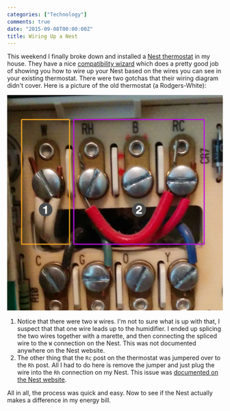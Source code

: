 ```yaml
---
categories: ["Technology"]
comments: true
date: "2015-09-08T00:00:00Z"
title: Wiring Up a Nest
---
```


This weekend I finally broke down and installed a [Nest thermostat](http://www.nest.com) in my house. They have a nice [compatibility wizard](https://nest.com/widget/compatibility/) which does a pretty good job of showing you how to wire up your Nest based on the wires you can see in your existing thermostat.  There were two gotchas that their wiring diagram didn't cover. Here is a picture of the old thermostat (a Rodgers-White):

![](/assets/old_thermostat.png)

1. Notice that there were two `W` wires. I'm not to sure what is up with that, I suspect that that one wire leads up to the humidifier. I ended up splicing the two wires together with a marette, and then connecting the spliced wire to the `W` connection on the Nest. This was not documented anywhere on the Nest website.
2. The other thing that the `Rc` post on the thermostat was jumpered over to the `Rh` post. All I had to do here is remove the jumper and just plug the wire into the `Rh` connection on my Nest. This issue was [documented on the Nest website](https://nest.com/ca/support/article/How-do-I-install-Nest-if-my-old-thermostat-had-a-short-wire-connecting-Rh-and-Rc).

All in all, the process was quick and easy. Now to see if the Nest actually makes a difference in my energy bill.
